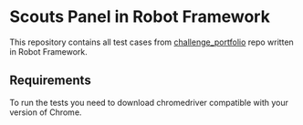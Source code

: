# Scouts Panel in Robot Framework

This repository contains all test cases from [challenge_portfolio](https://github.com/marta-rakowska/challenge_portfolio) repo written in Robot Framework.

## Requirements

To run the tests you need to download chromedriver compatible with your version of Chrome.
